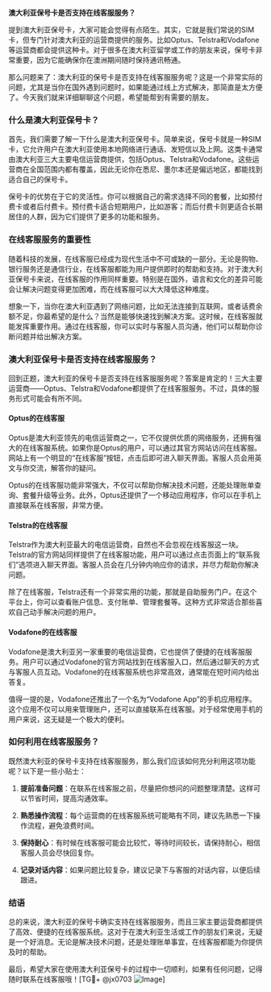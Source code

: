 **澳大利亚保号卡是否支持在线客服服务？**

提到澳大利亚保号卡，大家可能会觉得有点陌生。其实，它就是我们常说的SIM卡，但专门针对澳大利亚的运营商提供的服务。比如Optus、Telstra和Vodafone等运营商都会提供这种卡。对于很多在澳大利亚留学或工作的朋友来说，保号卡非常重要，因为它能确保你在澳洲期间随时保持通讯畅通。

那么问题来了：澳大利亚的保号卡是否支持在线客服服务呢？这是一个非常实际的问题，尤其是当你在国外遇到问题时，如果能通过线上方式解决，那简直是太方便了。今天我们就来详细聊聊这个问题，希望能帮到有需要的朋友。

### 什么是澳大利亚保号卡？

首先，我们需要了解一下什么是澳大利亚保号卡。简单来说，保号卡就是一种SIM卡，它允许用户在澳大利亚使用本地网络进行通话、发短信以及上网。这类卡通常由澳大利亚三大主要电信运营商提供，包括Optus、Telstra和Vodafone。这些运营商在全国范围内都有覆盖，因此无论你在悉尼、墨尔本还是偏远地区，都能找到适合自己的保号卡。

保号卡的优势在于它的灵活性。你可以根据自己的需求选择不同的套餐，比如预付费卡或者后付费卡。预付费卡适合短期用户，比如游客；而后付费卡则更适合长期居住的人群，因为它们提供了更多的功能和服务。

### 在线客服服务的重要性

随着科技的发展，在线客服已经成为现代生活中不可或缺的一部分。无论是购物、银行服务还是通信行业，在线客服都能为用户提供即时的帮助和支持。对于澳大利亚保号卡来说，在线客服的作用同样重要。特别是在国外，语言和文化的差异可能会让解决问题变得更加困难，而在线客服可以大大降低这种难度。

想象一下，当你在澳大利亚遇到了网络问题，比如无法连接到互联网，或者话费余额不足，你最希望的是什么？当然是能够快速找到解决方案。这时候，在线客服就能发挥重要作用。通过在线客服，你可以实时与客服人员沟通，他们可以帮助你诊断问题并给出解决方案。

### 澳大利亚保号卡是否支持在线客服服务？

回到正题，澳大利亚的保号卡是否支持在线客服服务呢？答案是肯定的！三大主要运营商——Optus、Telstra和Vodafone都提供了在线客服服务。不过，具体的服务形式可能会有所不同。

#### Optus的在线客服

Optus是澳大利亚领先的电信运营商之一，它不仅提供优质的网络服务，还拥有强大的在线客服系统。如果你是Optus的用户，可以通过其官方网站访问在线客服。网站上有一个明显的“在线客服”按钮，点击后即可进入聊天界面。客服人员会用英文与你交流，解答你的疑问。

Optus的在线客服功能非常强大，不仅可以帮助你解决技术问题，还能处理账单查询、套餐升级等业务。此外，Optus还提供了一个移动应用程序，你可以在手机上直接联系在线客服，非常方便。

#### Telstra的在线客服

Telstra作为澳大利亚最大的电信运营商，自然也不会忽视在线客服这一块。Telstra的官方网站同样提供了在线客服功能，用户可以通过点击页面上的“联系我们”选项进入聊天界面。客服人员会在几分钟内响应你的请求，并尽力帮助你解决问题。

除了在线客服，Telstra还有一个非常实用的功能，那就是自助服务门户。在这个平台上，你可以查看账户信息、支付账单、管理套餐等。这种方式非常适合那些喜欢自己动手解决问题的用户。

#### Vodafone的在线客服

Vodafone是澳大利亚另一家重要的电信运营商，它也提供了便捷的在线客服服务。用户可以通过Vodafone的官方网站找到在线客服入口，然后通过聊天的方式与客服人员互动。Vodafone的在线客服系统也非常高效，通常能在短时间内给出答复。

值得一提的是，Vodafone还推出了一个名为“Vodafone App”的手机应用程序。这个应用不仅可以用来管理账户，还可以直接联系在线客服。对于经常使用手机的用户来说，这无疑是一个极大的便利。

### 如何利用在线客服服务？

既然澳大利亚的保号卡支持在线客服服务，那么我们应该如何充分利用这项功能呢？以下是一些小贴士：

1. **提前准备问题**：在联系在线客服之前，尽量把你想问的问题整理清楚。这样可以节省时间，提高沟通效率。
   
2. **熟悉操作流程**：每个运营商的在线客服系统可能略有不同，建议先熟悉一下操作流程，避免浪费时间。

3. **保持耐心**：有时候在线客服可能会比较忙，等待时间较长，请保持耐心，相信客服人员会尽快回复你。

4. **记录对话内容**：如果问题比较复杂，建议记录下与客服的对话内容，以便后续跟进。

### 结语

总的来说，澳大利亚的保号卡确实支持在线客服服务，而且三家主要运营商都提供了高效、便捷的在线客服系统。这对于在澳大利亚生活或工作的朋友们来说，无疑是一个好消息。无论是解决技术问题，还是处理账单事宜，在线客服都能为你提供及时的帮助。

最后，希望大家在使用澳大利亚保号卡的过程中一切顺利，如果有任何问题，记得随时联系在线客服哦！[TG💪+ @jx0703 ![Image](https://github.com/user-attachments/assets/dbca1d08-cadb-493c-b0ec-ad6f7a83f270)]